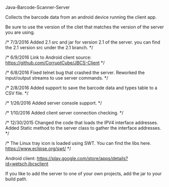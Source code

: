Java-Barcode-Scanner-Server

Collects the barcode data from an android device running the client app.

Be sure to use the version of the cliet that matches the version of the server you are using.

/* 7/3/2016 Added 2.1 src and jar for version 2.1 of the server.
you can find the 2.1 version src under the 2.1 branch. */

/* 6/9/2016 Link to Android client source: https://github.com/CorruptCube/JBCS-Client */

/* 6/8/2016 Fixed telnet bug that crashed the server.
Reworked the input/output streams to use server commands. */

/* 2/8/2016 Added support to save the barcode data and types table to a CSV file. */

/* 1/26/2016 Added server console support. */

/* 1/10/2016 Added client server connection checking. */

/* 12/30/2015 Changed the code that loads the IPV4 interface addresses. Added Static method to the server class to gather the interface addresses. */

/* The Linux tray icon is loaded using SWT. You can find the libs here. https://www.eclipse.org/swt/ */

Android client: https://play.google.com/store/apps/details?id=wetsch.jbcsclient

If you like to add the server to one of your own projects, add the jar to your build path.
